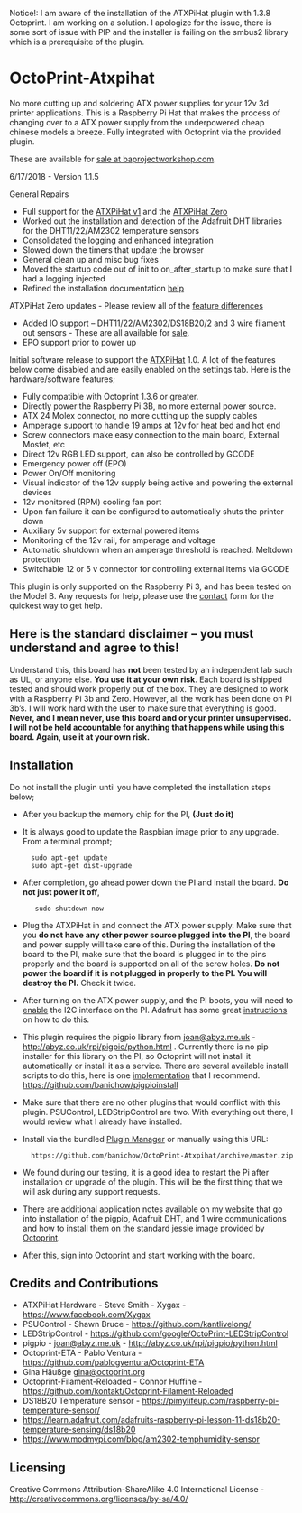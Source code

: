 Notice!: I am aware of the installation of the ATXPiHat plugin with 1.3.8 Octoprint. I am working on a solution. I apologize for the issue, there is some sort of issue with PIP and the installer is failing on the smbus2 library which is a prerequisite of the plugin. 

# OctoPrint-Atxpihat

No more cutting up and soldering ATX power supplies for your 12v 3d printer applications. This is a Raspberry Pi Hat that makes the process of changing over to a ATX power supply from the underpowered cheap chinese models a breeze. Fully integrated with Octoprint via the provided plugin. 

These are available for [sale at baprojectworkshop.com](https://baprojectworkshop.com/shop).

6/17/2018 - Version 1.1.5

General Repairs
* Full support for the [ATXPiHat v1](https://baprojectworkshop.com/product/atxpihat-atx-psu-interface-for-3d-printers/) and the [ATXPiHat Zero](https://baprojectworkshop.com/product/atxpihat-zero-atx-psu-interface-for-3d-printers/)
* Worked out the installation and detection of the Adafruit DHT libraries for the DHT11/22/AM2302 temperature sensors
* Consolidated the logging and enhanced integration
* Slowed down the timers that update the browser
* General clean up and misc bug fixes
* Moved the startup code out of init to on_after_startup to make sure that I had a logging injected
* Refined the installation documentation [help](https://baprojectworkshop.com/support/)

ATXPiHat Zero updates - Please review all of the [feature differences](https://wp.me/p98gmw-bf)
* Added IO support – DHT11/22/AM2302/DS18B20/2 and 3 wire filament out sensors - These are all available for [sale](https://baprojectworkshop.com/shop).
* EPO support prior to power up

Initial software release to support the [ATXPiHat](https://wp.me/p98gmw-7g) 1.0. A lot of the features below come disabled and are easily enabled on the settings tab. Here is the hardware/software features;

* Fully compatible with Octoprint 1.3.6 or greater.
* Directly power the Raspberry Pi 3B, no more external power source.
* ATX 24 Molex connector, no more cutting up the supply cables
* Amperage support to handle 19 amps at 12v for heat bed and hot end
* Screw connectors make easy connection to the main board, External Mosfet, etc
* Direct 12v RGB LED support, can also be controlled by GCODE
* Emergency power off (EPO)
* Power On/Off monitoring
* Visual indicator of the 12v supply being active and powering the external devices
* 12v monitored (RPM) cooling fan port
* Upon fan failure it can be configured to automatically shuts the printer down
* Auxiliary 5v support for external powered items
* Monitoring of the 12v rail, for amperage and voltage
* Automatic shutdown when an amperage threshold is reached. Meltdown protection
* Switchable 12 or 5 v connector for controlling external items via GCODE

This plugin is only supported on the Raspberry Pi 3, and has been tested on the Model B. Any requests for help, please use the [contact](https://baprojectworkshop.com/contact/) form for the quickest way to get help.

## Here is the standard disclaimer – you must understand and agree to this!
Understand this, this board has **not** been tested by an independent lab such as UL, or anyone else. **You use it at your own risk**. Each board is shipped tested and should work properly out of the box. They are designed to work with a Raspberry Pi 3b and Zero. However, all the work has been done on Pi 3b’s. I will work hard with the user to make sure that everything is good. **Never, and I mean never, use this board and or your printer unsupervised. I will not be held accountable for anything that happens while using this board. Again, use it at your own risk.**

## Installation

Do not install the plugin until you have completed the installation steps below;
* After you backup the memory chip for the PI, **(Just do it)**
* It is always good to update the Raspbian image prior to any upgrade. From a terminal prompt;

        sudo apt-get update
        sudo apt-get dist-upgrade

* After completion, go ahead power down the PI and install the board. **Do not just power it off**,

         sudo shutdown now

* Plug the ATXPiHat in and connect the ATX power supply. Make sure that you **do not have any other power source plugged into the PI**, the board and power supply will take care of this. During the installation of the board to the PI, make sure that the board is plugged in to the pins properly and the board is supported on all of the screw holes. **Do not power the board if it is not plugged in properly to the PI. You will destroy the PI.** Check it twice.

* After turning on the ATX power supply, and the PI boots, you will need to [enable](https://learn.adafruit.com/adafruits-raspberry-pi-lesson-4-gpio-setup/configuring-i2c) the I2C interface on the PI. Adafruit has some great [instructions](https://learn.adafruit.com/adafruits-raspberry-pi-lesson-4-gpio-setup/configuring-i2c) on how to do this.

* This plugin requires the pigpio library from joan@abyz.me.uk - http://abyz.co.uk/rpi/pigpio/python.html . Currently there is no pip installer for this library on the PI, so Octoprint will not install it automatically or install it as a service. There are several available install scripts to do this, here is one [implementation](https://github.com/banichow/pigpioinstall) that I recommend. https://github.com/banichow/pigpioinstall 

* Make sure that there are no other plugins that would conflict with this plugin. PSUControl, LEDStripControl are two. With everything out there, I would review what I already have installed.

* Install via the bundled [Plugin Manager](https://github.com/foosel/OctoPrint/wiki/Plugin:-Plugin-Manager) or manually using this URL:

        https://github.com/banichow/OctoPrint-Atxpihat/archive/master.zip

* We found during our testing, it is a good idea to restart the Pi after installation or upgrade of the plugin. This will be the first thing that we will ask during any support requests.

* There are additional application notes available on my [website](https://baprojectworkshop.com/support/) that go into installation of the pigpio, Adafruit DHT, and 1 wire communications and how to install them on the standard jessie image provided by [Octoprint](https://octoprint.org).

* After this, sign into Octoprint and start working with the board.

## Credits and Contributions

* ATXPiHat Hardware - Steve Smith - Xygax - https://www.facebook.com/Xygax
* PSUControl - Shawn Bruce - https://github.com/kantlivelong/
* LEDStripControl - https://github.com/google/OctoPrint-LEDStripControl
* pigpio - joan@abyz.me.uk - http://abyz.co.uk/rpi/pigpio/python.html
* Octoprint-ETA - Pablo Ventura - https://github.com/pablogventura/Octoprint-ETA
* Gina Häußge <gina@octoprint.org>
* Octoprint-Filament-Reloaded - Connor Huffine - https://github.com/kontakt/Octoprint-Filament-Reloaded
* DS18B20 Temperature sensor - https://pimylifeup.com/raspberry-pi-temperature-sensor/
* https://learn.adafruit.com/adafruits-raspberry-pi-lesson-11-ds18b20-temperature-sensing/ds18b20
* https://www.modmypi.com/blog/am2302-temphumidity-sensor

## Licensing
Creative Commons Attribution-ShareAlike 4.0 International License - http://creativecommons.org/licenses/by-sa/4.0/
